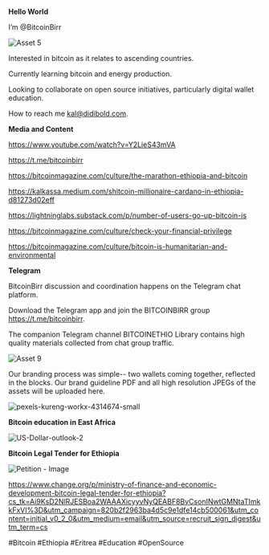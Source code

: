 **Hello World**

I’m @BitcoinBirr

![Asset 5](https://user-images.githubusercontent.com/87287532/125222262-550c4400-e28f-11eb-85f3-41eb983e265a.png)

Interested in bitcoin as it relates to ascending countries.

Currently learning bitcoin and energy production.

Looking to collaborate on open source initiatives, particularly digital wallet education.

How to reach me kal@didibold.com.

**Media and Content**

https://www.youtube.com/watch?v=Y2LieS43mVA

https://t.me/bitcoinbirr

https://bitcoinmagazine.com/culture/the-marathon-ethiopia-and-bitcoin

https://kalkassa.medium.com/shitcoin-millionaire-cardano-in-ethiopia-d81273d02eff

https://lightninglabs.substack.com/p/number-of-users-go-up-bitcoin-is

https://bitcoinmagazine.com/culture/check-your-financial-privilege

https://bitcoinmagazine.com/culture/bitcoin-is-humanitarian-and-environmental

**Telegram**

BitcoinBirr discussion and coordination happens on the Telegram chat platform.

Download the Telegram app and join the BITCOINBIRR group https://t.me/bitcoinbirr.

The companion Telegram channel BITCOINETHIO Library contains high quality materials collected from chat group traffic.

![Asset 9](https://user-images.githubusercontent.com/87287532/125218344-600fa600-e288-11eb-956a-9d15511b5558.png)

Our branding process was simple-- two wallets coming together, reflected in the blocks. Our brand guideline PDF and all high resolution JPEGs of the assets will be uploaded here.

![pexels-kureng-workx-4314674-small](https://user-images.githubusercontent.com/87287532/125218601-f5ab3580-e288-11eb-928c-dbfd63c546d7.jpg)

**Bitcoin education in East Africa**

![US-Dollar-outlook-2](https://user-images.githubusercontent.com/87287532/125218502-b7ae1180-e288-11eb-87ee-a6448fce21a1.jpeg)

**Bitcoin Legal Tender for Ethiopia**

![Petition - Image](https://user-images.githubusercontent.com/87287532/125222405-8ab12d00-e28f-11eb-9495-417101f894a6.png)


https://www.change.org/p/ministry-of-finance-and-economic-development-bitcoin-legal-tender-for-ethiopia?cs_tk=Ai9KsD2NlRJESBoa2WAAAXicyyvNyQEABF8BvCsonINwtGMNtaTImkkFxVI%3D&utm_campaign=820b2f2963ba4d5c9e1dfe14cb500061&utm_content=initial_v0_2_0&utm_medium=email&utm_source=recruit_sign_digest&utm_term=cs


#Bitcoin
#Ethiopia
#Eritrea
#Education
#OpenSource

<!---
BitcoinBirr/BitcoinBirr is a ✨ special ✨ repository because its `README.md` (this file) appears on your GitHub profile.
You can click the Preview link to take a look at your changes.
--->
